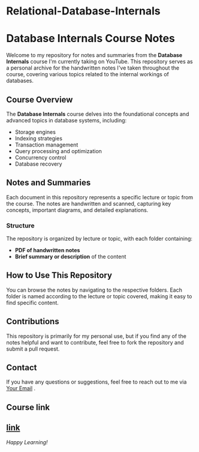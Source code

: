 # Relational-Database-Internals


# Database Internals Course Notes

Welcome to my repository for notes and summaries from the **Database Internals** course I'm currently taking on YouTube. This repository serves as a personal archive for the handwritten notes I've taken throughout the course, covering various topics related to the internal workings of databases.

## Course Overview

The **Database Internals** course delves into the foundational concepts and advanced topics in database systems, including:

- Storage engines
- Indexing strategies
- Transaction management
- Query processing and optimization
- Concurrency control
- Database recovery

## Notes and Summaries

Each document in this repository represents a specific lecture or topic from the course. The notes are handwritten and scanned, capturing key concepts, important diagrams, and detailed explanations.

### Structure

The repository is organized by lecture or topic, with each folder containing:

- **PDF of handwritten notes**
- **Brief summary or description** of the content

## How to Use This Repository

You can browse the notes by navigating to the respective folders. Each folder is named according to the lecture or topic covered, making it easy to find specific content.

## Contributions

This repository is primarily for my personal use, but if you find any of the notes helpful and want to contribute, feel free to fork the repository and submit a pull request.

## Contact

If you have any questions or suggestions, feel free to reach out to me via [Your Email](mailto:shawkygamal150@gmail.com) .


## Course link
[link](https://www.youtube.com/watch?v=UuCDByipiCo&list=PLE8kQVoC67PzGwMMsSk3C8MvfAqcYjusF)
---

*Happy Learning!*
